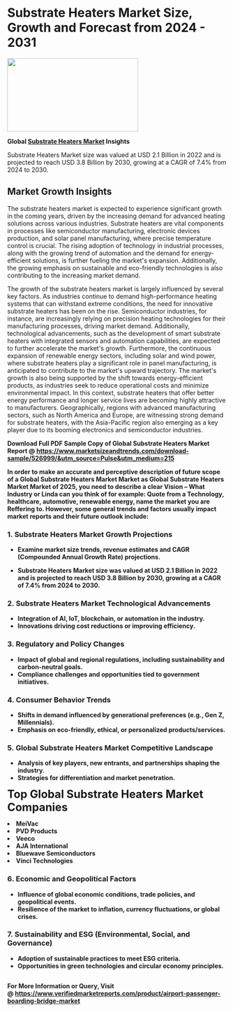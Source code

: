 <H1>Substrate Heaters Market Size, Growth and Forecast from 2024 - 2031</H1><img class="aligncenter size-medium wp-image-584254" src="https://thirdeyenews.in/wp-content/uploads/2024/09/Global-Market-Research-300x168.jpeg" alt="" width="300" height="168" /><p><strong>Global&nbsp;<a href="https://www.marketsizeandtrends.com/download-sample/526999/&amp;utm_source=Pulse&amp;utm_medium=215">Substrate Heaters Market</a> Insights</strong></p><p>Substrate Heaters Market size was valued at USD 2.1 Billion in 2022 and is projected to reach USD 3.8 Billion by 2030, growing at a CAGR of 7.4% from 2024 to 2030.</p><p><h2>Market Growth Insights</h2> <p>The substrate heaters market is expected to experience significant growth in the coming years, driven by the increasing demand for advanced heating solutions across various industries. Substrate heaters are vital components in processes like semiconductor manufacturing, electronic devices production, and solar panel manufacturing, where precise temperature control is crucial. The rising adoption of technology in industrial processes, along with the growing trend of automation and the demand for energy-efficient solutions, is further fueling the market's expansion. Additionally, the growing emphasis on sustainable and eco-friendly technologies is also contributing to the increasing market demand.</p> <p><strong></strong></p> <p>The growth of the substrate heaters market is largely influenced by several key factors. As industries continue to demand high-performance heating systems that can withstand extreme conditions, the need for innovative substrate heaters has been on the rise. Semiconductor industries, for instance, are increasingly relying on precision heating technologies for their manufacturing processes, driving market demand. Additionally, technological advancements, such as the development of smart substrate heaters with integrated sensors and automation capabilities, are expected to further accelerate the market's growth. Furthermore, the continuous expansion of renewable energy sectors, including solar and wind power, where substrate heaters play a significant role in panel manufacturing, is anticipated to contribute to the market's upward trajectory. The market's growth is also being supported by the shift towards energy-efficient products, as industries seek to reduce operational costs and minimize environmental impact. In this context, substrate heaters that offer better energy performance and longer service lives are becoming highly attractive to manufacturers. Geographically, regions with advanced manufacturing sectors, such as North America and Europe, are witnessing strong demand for substrate heaters, with the Asia-Pacific region also emerging as a key player due to its booming electronics and semiconductor industries.</p> <p><strong></p><p><span class=""><strong>Download Full PDF Sample Copy of Global Substrate Heaters Market Report</strong> @ <a href="https://www.marketsizeandtrends.com/download-sample/526999/&amp;utm_source=Pulse&amp;utm_medium=215" target="_blank">https://www.marketsizeandtrends.com/download-sample/526999/&amp;utm_source=Pulse&amp;utm_medium=215</a></span></p><p>In order to make an accurate and perceptive description of future scope of a Global&nbsp;Substrate Heaters Market Market as Global&nbsp;Substrate Heaters Market Market of 2025, you need to describe a clear Vision &ndash; What Industry or Linda can you think of for example: Quote from a Technology, healthcare, automotive, renewable energy, name the market you are Reffering to. However, some general trends and factors usually impact market reports and their future outlook include:</p><h3>1.&nbsp;<strong>Substrate Heaters Market Growth Projections</strong></h3><ul><li>Examine market size trends, revenue estimates and CAGR (Compounded Annual Growth Rate) projections.</li><li><p>Substrate Heaters Market size was valued at USD 2.1 Billion in 2022 and is projected to reach USD 3.8 Billion by 2030, growing at a CAGR of 7.4% from 2024 to 2030.</p></li></ul><h3>2.&nbsp;<strong>Substrate Heaters Market Technological Advancements</strong></h3><ul><li>Integration of AI, IoT, blockchain, or automation in the industry.</li><li>Innovations driving cost reductions or improving efficiency.</li></ul><h3>3.&nbsp;<strong>Regulatory and Policy Changes</strong></h3><ul><li>Impact of global and regional regulations, including sustainability and carbon-neutral goals.</li><li>Compliance challenges and opportunities tied to government initiatives.</li></ul><h3>4.&nbsp;<strong>Consumer Behavior Trends</strong></h3><ul><li>Shifts in demand influenced by generational preferences (e.g., Gen Z, Millennials).</li><li>Emphasis on eco-friendly, ethical, or personalized products/services.</li></ul><h3>5.&nbsp;<strong>Global Substrate Heaters Market Competitive Landscape</strong></h3><ul><li>Analysis of key players, new entrants, and partnerships shaping the industry.</li><li>Strategies for differentiation and market penetration.</li></ul><p data-pm-slice="1 1 []"><span style="color: inherit; font-family: inherit; font-size: 25px;">Top Global Substrate Heaters Market Companies</span></p><div class="" data-test-id=""><p><li>MeiVac</li><li> PVD Products</li><li> Veeco</li><li> AJA International</li><li> Bluewave Semiconductors</li><li> Vinci Technologies</li></p></div><h3>6.&nbsp;<strong>Economic and Geopolitical Factors</strong></h3><ul><li>Influence of global economic conditions, trade policies, and geopolitical events.</li><li>Resilience of the market to inflation, currency fluctuations, or global crises.</li></ul><h3>7.&nbsp;<strong>Sustainability and ESG (Environmental, Social, and Governance)</strong></h3><ul><li>Adoption of sustainable practices to meet ESG criteria.</li><li>Opportunities in green technologies and circular economy principles.</li></ul><h2><strong style="font-size: 14px;">For More Information or Query, Visit @&nbsp;</strong><a style="background-color: #ffffff; font-size: 14px;" href="https://www.marketsizeandtrends.com/report/substrate-heaters-market/" target="_blank">https://www.verifiedmarketreports.com/product/airport-passenger-boarding-bridge-market</a></h2>
